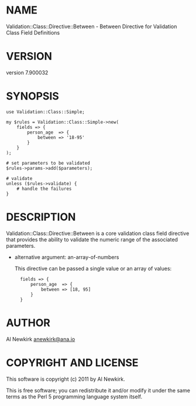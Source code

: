 # NAME

Validation::Class::Directive::Between - Between Directive for Validation Class Field Definitions

# VERSION

version 7.900032

# SYNOPSIS

    use Validation::Class::Simple;

    my $rules = Validation::Class::Simple->new(
        fields => {
            person_age  => {
                between => '18-95'
            }
        }
    );

    # set parameters to be validated
    $rules->params->add($parameters);

    # validate
    unless ($rules->validate) {
        # handle the failures
    }

# DESCRIPTION

Validation::Class::Directive::Between is a core validation class field directive
that provides the ability to validate the numeric range of the associated
parameters.

- alternative argument: an-array-of-numbers

    This directive can be passed a single value or an array of values:

        fields => {
            person_age  => {
                between => [18, 95]
            }
        }

# AUTHOR

Al Newkirk <anewkirk@ana.io>

# COPYRIGHT AND LICENSE

This software is copyright (c) 2011 by Al Newkirk.

This is free software; you can redistribute it and/or modify it under
the same terms as the Perl 5 programming language system itself.
